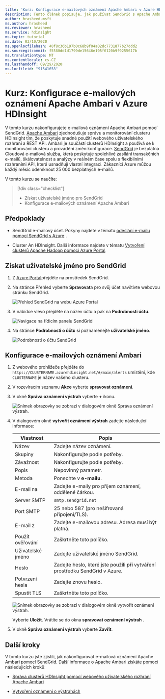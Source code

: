 ```yaml
---
title: 'Kurz: Konfigurace e-mailových oznámení Apache Ambari v Azure HDInsight'
description: Tento článek popisuje, jak používat SendGrid s Apache Ambari pro e-mailová oznámení.
author: hrasheed-msft
ms.author: hrasheed
ms.reviewer: hrasheed
ms.service: hdinsight
ms.topic: tutorial
ms.date: 03/10/2020
ms.openlocfilehash: 40f8c36b197b0c68b9f04a02dc7731877b27ddd2
ms.sourcegitcommit: f5580dd1d1799de15646e195f0120b9f9255617b
ms.translationtype: MT
ms.contentlocale: cs-CZ
ms.lasthandoff: 09/29/2020
ms.locfileid: "91541658"
---
```

# <a name="tutorial-configure-apache-ambari-email-notifications-in-azure-hdinsight"></a>Kurz: Konfigurace e-mailových oznámení Apache Ambari v Azure HDInsight

V tomto kurzu nakonfigurujete e-mailová oznámení Apache Ambari pomocí SendGrid. [Apache Ambari](./hdinsight-hadoop-manage-ambari.md) zjednodušuje správu a monitorování clusteru HDInsight tím, že poskytuje snadné použití webového uživatelského rozhraní a REST API. Ambari je součástí clusterů HDInsight a používá se k monitorování clusteru a provádění změn konfigurace. [SendGrid](https://sendgrid.com/solutions/) je bezplatná Cloudová e-mailová služba, která poskytuje spolehlivé zasílání transakčních e-mailů, škálovatelnost a analýzy v reálném čase spolu s flexibilními rozhraními API, která usnadňují vlastní integraci. Zákazníci Azure můžou každý měsíc odemknout 25 000 bezplatných e-mailů.

V tomto kurzu se naučíte:

> [!div class="checklist"]
> * Získat uživatelské jméno pro SendGrid
> * Konfigurace e-mailových oznámení Apache Ambari

## <a name="prerequisites"></a>Předpoklady

* SendGrid e-mailový účet. Pokyny najdete v tématu [odeslání e-mailu pomocí SendGrid s Azure](https://docs.microsoft.com/azure/sendgrid-dotnet-how-to-send-email) .

* Cluster An HDInsight. Další informace najdete v tématu [Vytvoření clusterů Apache Hadoop pomocí Azure Portal](./hdinsight-hadoop-create-linux-clusters-portal.md).

## <a name="obtain-sendgrid-username"></a>Získat uživatelské jméno pro SendGrid

1. Z [Azure Portal](https://portal.azure.com)přejděte na prostředek SendGrid.

1. Na stránce Přehled vyberte **Spravovat**a pro svůj účet navštivte webovou stránku SendGrid.

    ![Přehled SendGrid na webu Azure Portal](./media/apache-ambari-email/azure-portal-sendgrid-manage.png)

1. V nabídce vlevo přejděte na název účtu a pak na **Podrobnosti účtu**.

    ![Navigace na řídicím panelu SendGrid](./media/apache-ambari-email/sendgrid-dashboard-navigation.png)

1. Na stránce **Podrobnosti o účtu** si poznamenejte **uživatelské jméno**.

    ![Podrobnosti o účtu SendGrid](./media/apache-ambari-email/sendgrid-account-details.png)

## <a name="configure-ambari-e-mail-notification"></a>Konfigurace e-mailových oznámení Ambari

1. Z webového prohlížeče přejděte do `https://CLUSTERNAME.azurehdinsight.net/#/main/alerts` umístění, kde `CLUSTERNAME` je název vašeho clusteru.

1. V rozevíracím seznamu **Akce** vyberte **spravovat oznámení**.

1. V okně **Správa oznámení výstrah** vyberte **+** ikonu.

    ![Snímek obrazovky se zobrazí v dialogovém okně Správa oznámení výstrah.](./media/apache-ambari-email/azure-portal-create-notification.png)

1. V dialogovém okně **vytvořit oznámení výstrah** zadejte následující informace:

    |Vlastnost |Popis |
    |---|---|
    |Název|Zadejte název oznámení.|
    |Skupiny|Nakonfigurujte podle potřeby.|
    |Závažnost|Nakonfigurujte podle potřeby.|
    |Popis|Nepovinný parametr.|
    |Metoda|Ponechte v **e-mailu**.|
    |E-mail na|Zadejte e-maily pro příjem oznámení, oddělené čárkou.|
    |Server SMTP|`smtp.sendgrid.net`|
    |Port SMTP|25 nebo 587 (pro nešifrovaná připojení/TLS).|
    |E-mail z|Zadejte e-mailovou adresu. Adresa musí být platná.|
    |Použít ověřování|Zaškrtněte toto políčko.|
    |Uživatelské jméno|Zadejte uživatelské jméno SendGrid.|
    |Heslo|Zadejte heslo, které jste použili při vytváření prostředku SendGrid v Azure.|
    |Potvrzení hesla|Zadejte znovu heslo.|
    |Spustit TLS|Zaškrtněte toto políčko.|

    ![Snímek obrazovky se zobrazí v dialogovém okně vytvořit oznámení výstrah.](./media/apache-ambari-email/ambari-create-alert-notification.png)

    Vyberte **Uložit**. Vrátíte se do okna **spravovat oznámení výstrah** .

1. V okně **Správa oznámení výstrah** vyberte **Zavřít**.

## <a name="next-steps"></a>Další kroky

V tomto kurzu jste zjistili, jak nakonfigurovat e-mailová oznámení Apache Ambari pomocí SendGrid. Další informace o Apache Ambari získáte pomocí následujících kroků:

* [Správa clusterů HDInsight pomocí webového uživatelského rozhraní Apache Ambari](./hdinsight-hadoop-manage-ambari.md)

* [Vytvoření oznámení o výstrahách](https://docs.cloudera.com/HDPDocuments/Ambari-latest/managing-and-monitoring-ambari/content/amb_create_an_alert_notification.html)
